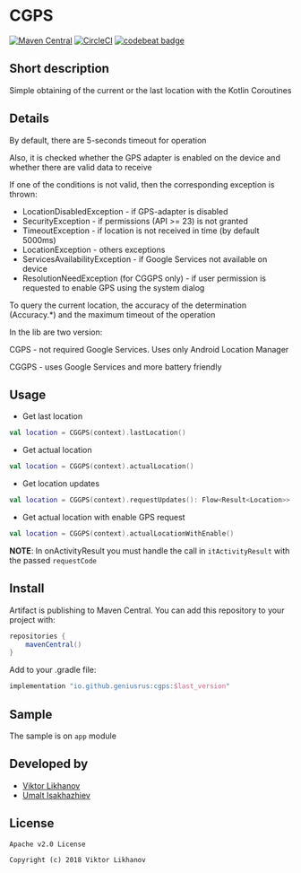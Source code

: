 # CGPS
[![Maven Central](https://maven-badges.herokuapp.com/maven-central/io.github.geniusrus/cgps/badge.svg)](https://maven-badges.herokuapp.com/maven-central/io.github.geniusrus/cgps)
[![CircleCI](https://circleci.com/gh/GeniusRUS/CGPS/tree/master.svg?style=svg)](https://circleci.com/gh/GeniusRUS/CGPS/tree/master)
[![codebeat badge](https://codebeat.co/badges/fb32140e-dcac-4214-9dbf-5b70aaa8592b)](https://codebeat.co/projects/github-com-geniusrus-cgps-master)

## Short description
Simple obtaining of the current or the last location with the Kotlin Coroutines

## Details
By default, there are 5-seconds timeout for operation

Also, it is checked whether the GPS adapter is enabled on the device and whether there are valid data to receive

If one of the conditions is not valid, then the corresponding exception is thrown:

- LocationDisabledException - if GPS-adapter is disabled
- SecurityException - if permissions (API >= 23) is not granted
- TimeoutException - if location is not received in time (by default 5000ms)
- LocationException - others exceptions
- ServicesAvailabilityException - if Google Services not available on device
- ResolutionNeedException (for CGGPS only) - if user permission is requested to enable GPS using the system dialog

To query the current location, the accuracy of the determination (Accuracy.*) and the maximum timeout of the operation

In the lib are two version:

CGPS - not required Google Services. Uses only Android Location Manager

CGGPS - uses Google Services and more battery friendly

## Usage
* Get last location
```kotlin
val location = CGGPS(context).lastLocation()
```

* Get actual location
```kotlin
val location = CGGPS(context).actualLocation()
```

* Get location updates
```kotlin
val location = CGGPS(context).requestUpdates(): Flow<Result<Location>>
```

* Get actual location with enable GPS request
```kotlin
val location = CGGPS(context).actualLocationWithEnable()
```
**NOTE**: In onActivityResult you must handle the call in `itActivityResult` with the passed `requestCode`

## Install
Artifact is publishing to Maven Central. You can add this repository to your project with:
```gradle
repositories {
    mavenCentral()
}
```

Add to your .gradle file:
```gradle
implementation "io.github.geniusrus:cgps:$last_version"
```
## Sample
The sample is on `app` module

## Developed by 
* [Viktor Likhanov](mailto:Gen1usRUS@yandex.ru)
* [Umalt Isakhazhiev](mailto:UIsakxazhiev@unitbean.com)

## License
```
Apache v2.0 License

Copyright (c) 2018 Viktor Likhanov

